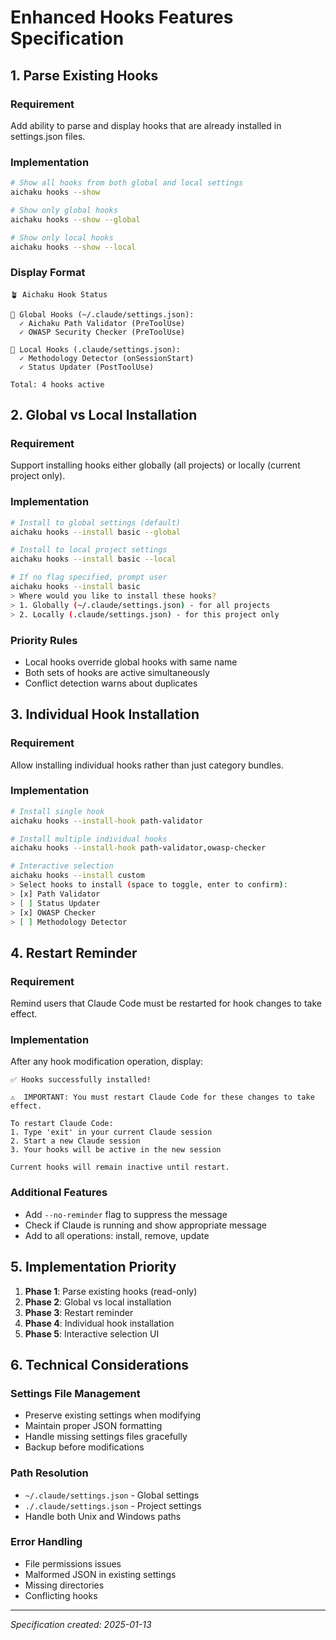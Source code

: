 # Enhanced Hooks Features Specification

## 1. Parse Existing Hooks

### Requirement

Add ability to parse and display hooks that are already installed in settings.json files.

### Implementation

```bash
# Show all hooks from both global and local settings
aichaku hooks --show

# Show only global hooks
aichaku hooks --show --global

# Show only local hooks
aichaku hooks --show --local
```

### Display Format

```
🪴 Aichaku Hook Status

📍 Global Hooks (~/.claude/settings.json):
  ✓ Aichaku Path Validator (PreToolUse)
  ✓ OWASP Security Checker (PreToolUse)

📍 Local Hooks (.claude/settings.json):
  ✓ Methodology Detector (onSessionStart)
  ✓ Status Updater (PostToolUse)

Total: 4 hooks active
```

## 2. Global vs Local Installation

### Requirement

Support installing hooks either globally (all projects) or locally (current project only).

### Implementation

```bash
# Install to global settings (default)
aichaku hooks --install basic --global

# Install to local project settings
aichaku hooks --install basic --local

# If no flag specified, prompt user
aichaku hooks --install basic
> Where would you like to install these hooks?
> 1. Globally (~/.claude/settings.json) - for all projects
> 2. Locally (.claude/settings.json) - for this project only
```

### Priority Rules

- Local hooks override global hooks with same name
- Both sets of hooks are active simultaneously
- Conflict detection warns about duplicates

## 3. Individual Hook Installation

### Requirement

Allow installing individual hooks rather than just category bundles.

### Implementation

```bash
# Install single hook
aichaku hooks --install-hook path-validator

# Install multiple individual hooks
aichaku hooks --install-hook path-validator,owasp-checker

# Interactive selection
aichaku hooks --install custom
> Select hooks to install (space to toggle, enter to confirm):
> [x] Path Validator
> [ ] Status Updater
> [x] OWASP Checker
> [ ] Methodology Detector
```

## 4. Restart Reminder

### Requirement

Remind users that Claude Code must be restarted for hook changes to take effect.

### Implementation

After any hook modification operation, display:

```
✅ Hooks successfully installed!

⚠️  IMPORTANT: You must restart Claude Code for these changes to take effect.

To restart Claude Code:
1. Type 'exit' in your current Claude session
2. Start a new Claude session
3. Your hooks will be active in the new session

Current hooks will remain inactive until restart.
```

### Additional Features

- Add `--no-reminder` flag to suppress the message
- Check if Claude is running and show appropriate message
- Add to all operations: install, remove, update

## 5. Implementation Priority

1. **Phase 1**: Parse existing hooks (read-only)
2. **Phase 2**: Global vs local installation
3. **Phase 3**: Restart reminder
4. **Phase 4**: Individual hook installation
5. **Phase 5**: Interactive selection UI

## 6. Technical Considerations

### Settings File Management

- Preserve existing settings when modifying
- Maintain proper JSON formatting
- Handle missing settings files gracefully
- Backup before modifications

### Path Resolution

- `~/.claude/settings.json` - Global settings
- `./.claude/settings.json` - Project settings
- Handle both Unix and Windows paths

### Error Handling

- File permissions issues
- Malformed JSON in existing settings
- Missing directories
- Conflicting hooks

---

_Specification created: 2025-01-13_
